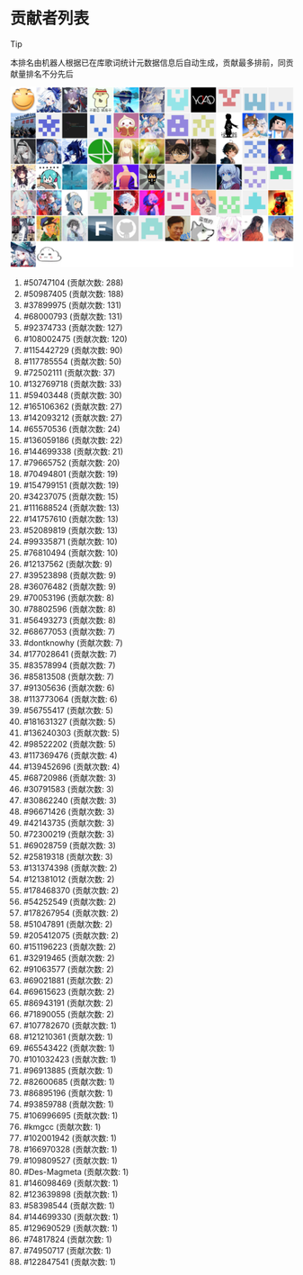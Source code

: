 # 贡献者列表

> [!TIP]
> 本排名由机器人根据已在库歌词统计元数据信息后自动生成，贡献最多排前，同贡献量排名不分先后

![贡献者头像画廊](./CONTRIBUTORS.svg)

1. #50747104 (贡献次数: 288)
2. #50987405 (贡献次数: 188)
3. #37899975 (贡献次数: 131)
4. #68000793 (贡献次数: 131)
5. #92374733 (贡献次数: 127)
6. #108002475 (贡献次数: 120)
7. #115442729 (贡献次数: 90)
8. #117785554 (贡献次数: 50)
9. #72502111 (贡献次数: 37)
10. #132769718 (贡献次数: 33)
11. #59403448 (贡献次数: 30)
12. #165106362 (贡献次数: 27)
13. #142093212 (贡献次数: 27)
14. #65570536 (贡献次数: 24)
15. #136059186 (贡献次数: 22)
16. #144699338 (贡献次数: 21)
17. #79665752 (贡献次数: 20)
18. #70494801 (贡献次数: 19)
19. #154799151 (贡献次数: 19)
20. #34237075 (贡献次数: 15)
21. #111688524 (贡献次数: 13)
22. #141757610 (贡献次数: 13)
23. #52089819 (贡献次数: 13)
24. #99335871 (贡献次数: 10)
25. #76810494 (贡献次数: 10)
26. #12137562 (贡献次数: 9)
27. #39523898 (贡献次数: 9)
28. #36076482 (贡献次数: 9)
29. #70053196 (贡献次数: 8)
30. #78802596 (贡献次数: 8)
31. #56493273 (贡献次数: 8)
32. #68677053 (贡献次数: 7)
33. #dontknowhy (贡献次数: 7)
34. #177028641 (贡献次数: 7)
35. #83578994 (贡献次数: 7)
36. #85813508 (贡献次数: 7)
37. #91305636 (贡献次数: 6)
38. #113773064 (贡献次数: 6)
39. #56755417 (贡献次数: 5)
40. #181631327 (贡献次数: 5)
41. #136240303 (贡献次数: 5)
42. #98522202 (贡献次数: 5)
43. #117369476 (贡献次数: 4)
44. #139452696 (贡献次数: 4)
45. #68720986 (贡献次数: 3)
46. #30791583 (贡献次数: 3)
47. #30862240 (贡献次数: 3)
48. #96671426 (贡献次数: 3)
49. #42143735 (贡献次数: 3)
50. #72300219 (贡献次数: 3)
51. #69028759 (贡献次数: 3)
52. #25819318 (贡献次数: 3)
53. #131374398 (贡献次数: 2)
54. #121381012 (贡献次数: 2)
55. #178468370 (贡献次数: 2)
56. #54252549 (贡献次数: 2)
57. #178267954 (贡献次数: 2)
58. #51047891 (贡献次数: 2)
59. #205412075 (贡献次数: 2)
60. #151196223 (贡献次数: 2)
61. #32919465 (贡献次数: 2)
62. #91063577 (贡献次数: 2)
63. #69021881 (贡献次数: 2)
64. #69615623 (贡献次数: 2)
65. #86943191 (贡献次数: 2)
66. #71890055 (贡献次数: 2)
67. #107782670 (贡献次数: 1)
68. #121210361 (贡献次数: 1)
69. #65543422 (贡献次数: 1)
70. #101032423 (贡献次数: 1)
71. #96913885 (贡献次数: 1)
72. #82600685 (贡献次数: 1)
73. #86895196 (贡献次数: 1)
74. #93859788 (贡献次数: 1)
75. #106996695 (贡献次数: 1)
76. #kmgcc (贡献次数: 1)
77. #102001942 (贡献次数: 1)
78. #166970328 (贡献次数: 1)
79. #109809527 (贡献次数: 1)
80. #Des-Magmeta (贡献次数: 1)
81. #146098469 (贡献次数: 1)
82. #123639898 (贡献次数: 1)
83. #58398544 (贡献次数: 1)
84. #144699330 (贡献次数: 1)
85. #129690529 (贡献次数: 1)
86. #74817824 (贡献次数: 1)
87. #74950717 (贡献次数: 1)
88. #122847541 (贡献次数: 1)
